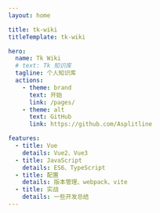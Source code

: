```yaml
---
layout: home

title: tk-wiki
titleTemplate: tk-wiki

hero:
  name: Tk Wiki
  # text: Tk 知识库
  tagline: 个人知识库
  actions:
    - theme: brand
      text: 开始
      link: /pages/
    - theme: alt
      text: GitHub
      link: https://github.com/Asplitline

features:
  - title: Vue
    details: Vue2、Vue3
  - title: JavaScript
    details: ES6、TypeScript
  - title: 配置
    details: 版本管理、webpack、vite
  - title: 实战
    details: 一些开发总结
---
```

